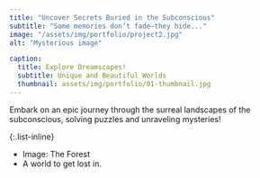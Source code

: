 ```yaml
---
title: "Uncover Secrets Buried in the Subconscious"
subtitle: "Some memories don’t fade—they hide..."
image: "/assets/img/portfolio/project2.jpg"
alt: "Mysterious image"

caption:
  title: Explore Dreamscapes!
  subtitle: Unique and Beautiful Worlds
  thumbnail: assets/img/portfolio/01-thumbnail.jpg
---
```

Embark on an epic journey through the surreal landscapes of the subconscious, solving puzzles and unraveling mysteries!

{:.list-inline}
- Image: The Forest
- A world to get lost in.
